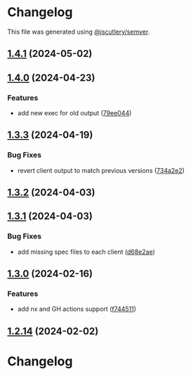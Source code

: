 # Changelog

This file was generated using [@jscutlery/semver](https://github.com/jscutlery/semver).

## [1.4.1](https://github.com/RedHatInsights/javascript-clients/compare/@redhat-cloud-services/vulnerabilities-client-1.4.0...@redhat-cloud-services/vulnerabilities-client-1.4.1) (2024-05-02)

## [1.4.0](https://github.com/RedHatInsights/javascript-clients/compare/@redhat-cloud-services/vulnerabilities-client-1.3.3...@redhat-cloud-services/vulnerabilities-client-1.4.0) (2024-04-23)


### Features

* add new exec for old output ([79ee044](https://github.com/RedHatInsights/javascript-clients/commit/79ee044c77d216c71a5040405017a0a1d422cf90))

## [1.3.3](https://github.com/RedHatInsights/javascript-clients/compare/@redhat-cloud-services/vulnerabilities-client-1.3.2...@redhat-cloud-services/vulnerabilities-client-1.3.3) (2024-04-19)


### Bug Fixes

* revert client output to match previous versions ([734a2e2](https://github.com/RedHatInsights/javascript-clients/commit/734a2e22d1464892ca1fb3114b366435c90d1110))

## [1.3.2](https://github.com/RedHatInsights/javascript-clients/compare/@redhat-cloud-services/vulnerabilities-client-1.3.1...@redhat-cloud-services/vulnerabilities-client-1.3.2) (2024-04-03)

## [1.3.1](https://github.com/Hyperkid123/javascript-clients/compare/@redhat-cloud-services/vulnerabilities-client-1.3.0...@redhat-cloud-services/vulnerabilities-client-1.3.1) (2024-04-03)


### Bug Fixes

* add missing spec files to each client ([d68e2ae](https://github.com/Hyperkid123/javascript-clients/commit/d68e2ae5d7d21f03cb60181c19ea12f18e9989b6))

## [1.3.0](https://github.com/RedHatInsights/javascript-clients/compare/@redhat-cloud-services/vulnerabilities-client-1.2.13...@redhat-cloud-services/vulnerabilities-client-1.3.0) (2024-02-16)


### Features

* add nx and GH actions support ([f744511](https://github.com/RedHatInsights/javascript-clients/commit/f744511308bf530dd53724792939e133c8d7cf22))

## [1.2.14](https://github.com/RedHatInsights/javascript-clients/compare/@redhat-cloud-services/vulnerabilities-client-1.2.13...@redhat-cloud-services/vulnerabilities-client-1.2.14) (2024-02-02)

# Changelog